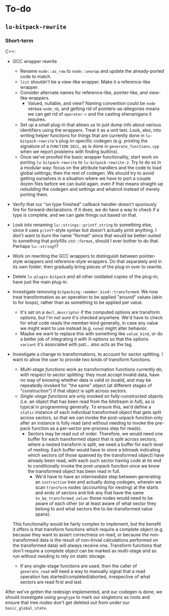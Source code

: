 
# To-do

## `lu-bitpack-rewrite`

### Short-term

C++:

* GCC wrapper rewrite
  * Rename `node::as_raw` to `node::unwrap` and update the already-ported code to match.
  * `list` shouldn't be a view-like wrapper. Make it a reference-like wrapper.
  * Consider alternate names for reference-like, pointer-like, and view-like wrappers.
    * Valued, nullable, and view? Naming convention could be `node` versus `node_nb`, and getting rid of pointers-as-allegories means we can get rid of `operator->` and the casting shenanigans it requires.
  * Set up a small plug-in that allows us to just dump info about various identifiers using the wrappers. Treat it as a unit test. Look, also, into writing helper functions for things that are currently done in `lu-bitpack-rewrite`'s plug-in-specific codegen (e.g. printing the signature of a `FUNCTION_DECL`, as is done in `generate_functions.cpp` when we report problems with finding builtins).
  * Once we've proofed the basic wrapper functionality, start work on porting `lu-bitpack-rewrite` to `lu-bitpack-rewrite-2`. Try to do so in a modular way: focus on the attribute handlers and the code to load global settings; then the rest of codegen. We should try to avoid getting ourselves in a situation where we have to port a couple dozen files before we can build again, even if that means straight-up *rebuilding* the codegen and settings and whatnot instead of merely porting them.
* Verify that our "on type finished" callback handler doesn't spuriously fire for forward-declarations. If it does, we do have a way to check if a type is complete, and we can gate things out based on that.
* Look into renaming `lu::strings::printf_string` to something else, since it uses `printf`-style syntax but doesn't actually print anything. I don't want to burn the name "format" since that would be better-suited to something that polyfills `std::format`, should I ever bother to do that. Perhaps `lu::stringf`?
* Work on rewriting the GCC wrappers to distinguish between pointer-style wrappers and reference-style wrappers. Do that separately and in its own folder; then gradually bring pieces of the plug-in over to rewrite.
* Delete `lu-plugin-bitpack` and all other outdated copies of the plug-in; have just the main plug-in.
* Investigate removing `bitpacking::member_kind::transformed`. We now treat transformation as an operation to be applied "around" values (akin to for loops), rather than as something to be applied per value.
  * It's set on a `decl_descriptor` if the computed options are transform options, but I'm not sure it's checked anywhere. We'd have to check for what code reads the member-kind generally, in case any value we might want to use instead (e.g. `none`) might alter behavior.
  * Maybe we want to replace this with something like `value_kind`, or do a better job of integrating it with X-options so that the options `variant` it's associated with just... also acts as the tag.
* Investigate a change to transformations, to account for sector splitting. I want to allow the user to provide two kinds of transform functions.
  * <dfn>Multi-stage functions</dfn> work as transformation functions currently do, with respect to sector splitting: they must accept invalid data, have no way of knowing whether data is valid or invalid, and may be repeatedly invoked for "the same" object (at different stages of "construction") if that object is split across sectors.
  * <dfn>Single-stage functions</dfn> are only invoked on fully-constructed objects (i.e. an object that has been read from the bitstream in full), as is typical in programming generally. To ensure this, we'd define a `static` instance of each individual transformed object that gets split across sectors, so that we can invoke the post-unpack function only after an instance is fully read (and without needing to invoke the pre-pack function as a per-sector pre-process step for reads).
    * Sectors may be read out of order. Therefore, we would need one buffer for each transformed object that is split across sectors; where a nested transform is split, we need a buffer for each level of nesting. Each buffer would have to store a bitmask indicating which sectors (of those spanned by the transformed object) have already been read, with each such sector having code at its end to conditionally invoke the post-unpack function once we know the transformed object has been read in full.
      * We'd have to have an intermediate step between generating an `instruction` tree and actually doing codegen, wherein we scan `transform` nodes (accounting for nesting) at the starts and ends of sectors and link any that have the same `to_be_transformed_value`: those nodes would need to be aware of each other (or at least aware of what sector they belong to and what sectors the to-be-transformed value spans).
    
  This functionality would be fairly complex to implement, but the benefit it offers is that transform functions which require a complete object (e.g. because they want to assert correctness on read, or because the non-transformed data is the result of non-trivial calculations performed on the transformed data) will always receive one. Transform functions that don't require a complete object can be marked as multi-stage and so run without needing to rely on static storage.
    * If any single-stage functions are used, then the caller of `generate_read` will need a way to manually signal that a read operation has started/completed/aborted, irrespective of what sectors are read first and last.

After we've gotten the redesign implemented, and our codegen is done, we should investigate using `gengtype` to mark our singletons as roots and ensure that tree nodes don't get deleted out from under our `basic_global_state`.
